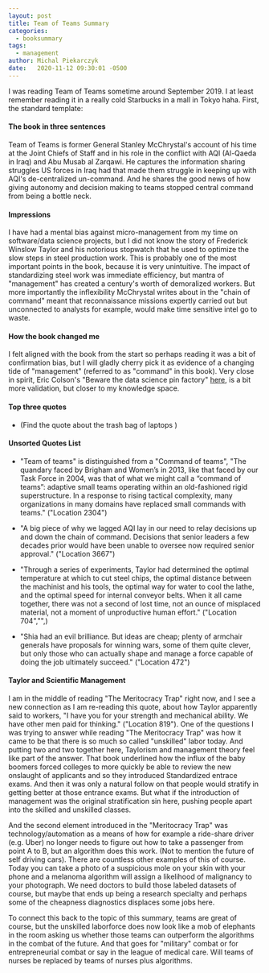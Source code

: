 ```yaml
---
layout: post
title: Team of Teams Summary
categories:
  - booksummary
tags:
  - management
author: Michal Piekarczyk
date:   2020-11-12 09:30:01 -0500
---
```


I was reading Team of Teams sometime around September 2019. I at least remember reading it in a really cold Starbucks in a mall in Tokyo haha. First, the standard template:

#### The book in three sentences
Team of Teams is former General Stanley McChrystal's account of his time at the Joint Chiefs of Staff and in his role in the conflict with AQI (Al-Qaeda in Iraq) and Abu Musab al Zarqawi. He captures the information sharing struggles US forces in Iraq had that made them struggle in keeping up with AQI's de-centralized un-command. And he shares the good news of how giving autonomy and decision making to teams stopped central command from being a bottle neck.

#### Impressions
I have had a mental bias against micro-management from my time on software/data science projects, but I did not know the story of Frederick Winslow Taylor and his notorious stopwatch that he used to optimize the slow steps in  steel production work. This is probably one of the most important points in the book, because it is very unintuitive. The impact of standardizing steel work was immediate efficiency, but mantra of "management" has created a century's worth of demoralized workers. But more importantly the inflexibility McChrystal writes about in the "chain of command" meant that reconnaissance missions expertly carried out but unconnected to analysts for example, would make time sensitive intel go to waste.

#### How the book changed me
I felt aligned with the book from the start so perhaps reading it was a bit of confirmation bias, but I will gladly cherry pick it as evidence of a changing tide of "management" (referred to as "command" in this book). Very close in spirit, Eric Colson's "Beware the data science pin factory" [here](https://multithreaded.stitchfix.com/blog/2019/03/11/FullStackDS-Generalists/), is a bit more validation, but closer to my knowledge space.

#### Top three quotes
* (Find the quote about the trash bag of laptops )

#### Unsorted Quotes List
* "Team of teams" is distinguished from a "Command of teams", "The quandary faced by Brigham and Women’s in 2013, like that faced by our Task Force in 2004, was that of what we might call a “command of teams”: adaptive small teams operating within an old-fashioned rigid superstructure. In a response to rising tactical complexity, many organizations in many domains have replaced small commands with teams." ("Location 2304")

* "A big piece of why we lagged AQI lay in our need to relay decisions up and down the chain of command. Decisions that senior leaders a few decades prior would have been unable to oversee now required senior approval." ("Location 3667")
* "Through a series of experiments, Taylor had determined the optimal temperature at which to cut steel chips, the optimal distance between the machinist and his tools, the optimal way for water to cool the lathe, and the optimal speed for internal conveyor belts. When it all came together, there was not a second of lost time, not an ounce of misplaced material, not a moment of unproductive human effort."  ("Location 704","",)


* "Shia had an evil brilliance. But ideas are cheap; plenty of armchair generals have proposals for winning wars, some of them quite clever, but only those who can actually shape and manage a force capable of doing the job ultimately succeed."  ("Location 472")

#### Taylor and Scientific Management
I am in the middle of reading "The Meritocracy Trap" right now, and I see a new connection as I am re-reading this quote, about how Taylor apparently said to workers, "I have you for your strength and mechanical ability. We have other men paid for thinking." ("Location 819"). One of the questions I was trying to answer while reading "The Meritocracy Trap" was how it came to be that there is so much so called "unskilled" labor today. And putting two and two together here, Taylorism and management theory feel like part of the answer. That book underlined how the influx of the baby boomers forced colleges to more quickly be able to review the new onslaught of applicants and so they introduced Standardized entrace exams. And then it was only a natural follow on that people would stratify in getting better at those entrance exams. But what if the introduction of management was the original stratification sin here, pushing people apart into the skilled and unskilled classes.

And the second element introduced in the "Meritocracy Trap" was technology/automation as a means of how for example a ride-share driver (e.g. Uber) no longer needs to figure out how to take a passenger from point A to B, but an algorithm does this work. (Not to mention the future of self driving cars). There are countless other examples of this of course. Today you can take a photo of a suspicious mole on your skin with your phone and a melanoma algorithm will assign a likelihood of malignancy to your photograph. We need doctors to build those labeled datasets of course, but maybe that ends up being a research specialty and perhaps some of the cheapness diagnostics displaces some jobs here.

To connect this back to the topic of this summary, teams are great of course, but the unskilled laborforce does now look like a mob of elephants in the room asking us whether those teams can outperform the algorithms in the combat of the future. And that goes for "military" combat or for entrepreneurial combat or say in the league of medical care. Will teams of nurses be replaced by teams of nurses plus algorithms.
